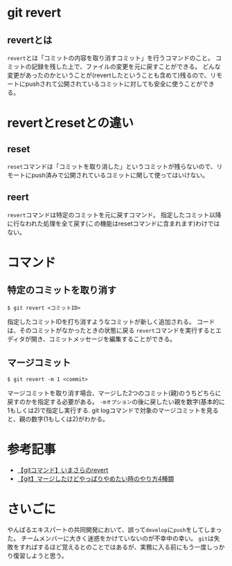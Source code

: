 # git revert
## revertとは
`revert`とは「コミットの内容を取り消すコミット」を行うコマンドのこと。
コミットの記録を残した上で、ファイルの変更を元に戻すことができる。
どんな変更があったのかということが(revertしたということも含めて)残るので、リモートにpushされて公開されているコミットに対しても安全に使うことができる。

# revertとresetとの違い
## reset
`reset`コマンドは「コミットを取り消した」というコミットが残らないので、リモートにpush済みで公開されているコミットに関して使ってはいけない。

## reert
`revert`コマンドは特定のコミットを元に戻すコマンド。
指定したコミット以降に行なわれた処理を全て戻す(この機能はresetコマンドに含まれます)わけではない。

# コマンド
## 特定のコミットを取り消す

```
$ git revert <コミットID>
```
指定したコミットIDを打ち消すようなコミットが新しく追加される。
コードは、そのコミットがなかったときの状態に戻る
 `revert`コマンドを実行するとエディタが開き、コミットメッセージを編集することができる。
 
 ## マージコミット
```
$ git revert -m 1 <commit>
```

マージコミットを取り消す場合、マージした2つのコミット(親)のうちどちらに戻すのかを指定する必要がある。
`-mオプション`の後に戻したい親を数字(基本的に1もしくは2)で指定し実行する.
git logコマンドで対象のマージコミットを見ると、親の数字(1もしくは2)がわかる。

# 参考記事
* [【gitコマンド】いまさらのrevert](https://qiita.com/chihiro/items/2fa827d0eac98109e7ee)
* [【git】マージしたけどやっぱりやめたい時のやり方4種類](https://qiita.com/chihiro/items/5dd671aa6f1c332986a7)

# さいごに
やんばるエキスパートの共同開発において、誤って`develop`に`push`をしてしまった。
チームメンバーに大きく迷惑をかけていないのが不幸中の幸い。
`git`は失敗をすればするほど覚えるとのことではあるが、実務に入る前にもう一度しっかり復習しようと思う。
